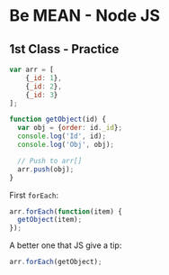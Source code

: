 # Be MEAN - Node JS

## 1st Class - Practice

```js
var arr = [
    {_id: 1},
    {_id: 2},
    {_id: 3}
];

function getObject(id) {
  var obj = {order: id._id};
  console.log('Id', id);
  console.log('Obj', obj);

  // Push to arr[]
  arr.push(obj);
}
```

First `forEach`:

```js
arr.forEach(function(item) {
  getObject(item);
});
```

A better one that JS give a tip:

```js
arr.forEach(getObject);
```